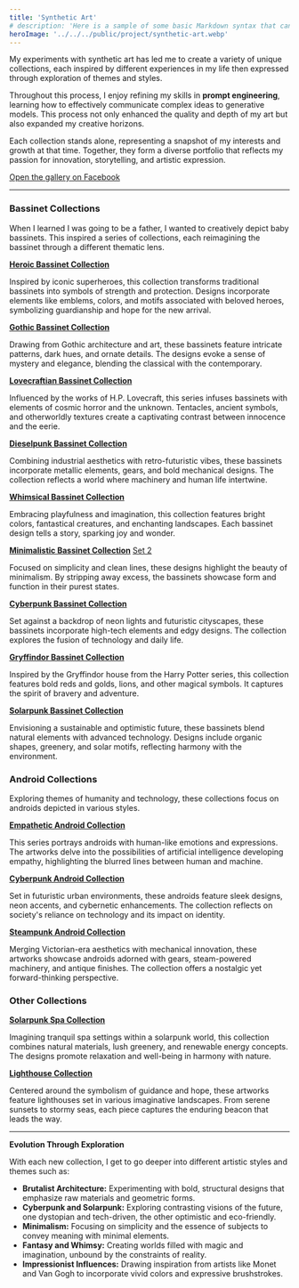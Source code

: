 ```yaml
---
title: 'Synthetic Art'
# description: 'Here is a sample of some basic Markdown syntax that can be used when writing Markdown content in Astro.'
heroImage: '../../../public/project/synthetic-art.webp'
---
```


My experiments with synthetic art has led me to create a variety of unique collections, each inspired by different experiences in my life then expressed through exploration of themes and styles.

Throughout this process, I enjoy refining my skills in **prompt engineering**, learning how to effectively communicate complex ideas to generative models. This process not only enhanced the quality and depth of my art but also expanded my creative horizons.

Each collection stands alone, representing a snapshot of my interests and growth at that time. Together, they form a diverse portfolio that reflects my passion for innovation, storytelling, and artistic expression.

[Open the gallery on Facebook](https://www.facebook.com/profile.php?id=61552743182916)

---

### **Bassinet Collections**

When I learned I was going to be a father, I wanted to creatively depict baby bassinets. This inspired a series of collections, each reimagining the bassinet through a different thematic lens.

[**Heroic Bassinet Collection**](https://www.facebook.com/61552743182916/posts/pfbid02xAyQw7BtVo1t7UeGSU7shD12i49Uvnr9d1KsfZAVLpzUQJS2gWrmBJhLdTLeM8Bkl/?app=fbl)

Inspired by iconic superheroes, this collection transforms traditional bassinets into symbols of strength and protection. Designs incorporate elements like emblems, colors, and motifs associated with beloved heroes, symbolizing guardianship and hope for the new arrival.

[**Gothic Bassinet Collection**](https://www.facebook.com/61552743182916/posts/pfbid03277XcUq5rmxU5QfkwV9hdio6GV4UmWDLz93BxUHdGkGGgFJ1WWsua9DipaG1qgRDl/?app=fbl)

Drawing from Gothic architecture and art, these bassinets feature intricate patterns, dark hues, and ornate details. The designs evoke a sense of mystery and elegance, blending the classical with the contemporary.

[**Lovecraftian Bassinet Collection**](https://www.facebook.com/61552743182916/posts/pfbid02NE8hjQpur7Nig5AsVLszzqgeA1esuHGdi1RfxgmQqaxtrUKYhQ5xaPN3kobWDceDl/?app=fbl)

Influenced by the works of H.P. Lovecraft, this series infuses bassinets with elements of cosmic horror and the unknown. Tentacles, ancient symbols, and otherworldly textures create a captivating contrast between innocence and the eerie.

[**Dieselpunk Bassinet Collection**](https://www.facebook.com/61552743182916/posts/pfbid032HGcDL28CNG6Yn1CJQPdmnyjETYu94E3Y3bmRuxN1DmscFktyf7UcJmpDnK1HjfRl/?app=fbl)

Combining industrial aesthetics with retro-futuristic vibes, these bassinets incorporate metallic elements, gears, and bold mechanical designs. The collection reflects a world where machinery and human life intertwine.

[**Whimsical Bassinet Collection**](https://www.facebook.com/61552743182916/posts/pfbid02TkZCt3DfghxCzeR67s2s887rD6V8iVZaWLpotiuhbdhkGLFhcXhgi1zdUznH31u7l/?app=fbl)

Embracing playfulness and imagination, this collection features bright colors, fantastical creatures, and enchanting landscapes. Each bassinet design tells a story, sparking joy and wonder.

[**Minimalistic Bassinet Collection**](https://www.facebook.com/61552743182916/posts/pfbid0n21CwLoVEJVaV6oqtzgM6UmBxL4CgVVARgv6RjM44FySM1EuYoGMEEYgHgE4VBfel/?app=fbl) [Set 2](https://www.facebook.com/61552743182916/posts/pfbid08LAVYBRRkfqUBUxxfd6L1XPHAmjg3nK55xfFHJMfXq9M2G2UjYGLSwMRHNmvWmnPl/?app=fbl)

Focused on simplicity and clean lines, these designs highlight the beauty of minimalism. By stripping away excess, the bassinets showcase form and function in their purest states.

[**Cyberpunk Bassinet Collection**](https://www.facebook.com/61552743182916/posts/pfbid02UnqgBuqG9URXjCAgwHTQN2uKJDnzY38m5pNAWRX8hYbLZWviXdJDEECAsUrUjHQVl/?app=fbl)

Set against a backdrop of neon lights and futuristic cityscapes, these bassinets incorporate high-tech elements and edgy designs. The collection explores the fusion of technology and daily life.

[**Gryffindor Bassinet Collection**](https://www.facebook.com/61552743182916/posts/pfbid02xLhBSNzvxjpnkGYcyca8rm8Krrpk45KzvbrzjWJwzaU2nDpD6fUBqhhVoadXrrS3l/?app=fbl)

Inspired by the Gryffindor house from the Harry Potter series, this collection features bold reds and golds, lions, and other magical symbols. It captures the spirit of bravery and adventure.

[**Solarpunk Bassinet Collection**](https://www.facebook.com/61552743182916/posts/pfbid0aARAoLzSDRmPJ5crbvLYwjVUMGG6pB9gWv9xGgDaZXMb49fYWV5uWi1e9ZDT7SW2l/?app=fbl)

Envisioning a sustainable and optimistic future, these bassinets blend natural elements with advanced technology. Designs include organic shapes, greenery, and solar motifs, reflecting harmony with the environment.

### **Android Collections**

Exploring themes of humanity and technology, these collections focus on androids depicted in various styles.

[**Empathetic Android Collection**](https://www.facebook.com/61552743182916/posts/pfbid02diiPSxnYURjniZDFAvnvRGgnP54xovNG2z7MWogj3ftCVobGkatpTgB1Hqtj78eal/?app=fbl)

This series portrays androids with human-like emotions and expressions. The artworks delve into the possibilities of artificial intelligence developing empathy, highlighting the blurred lines between human and machine.

[**Cyberpunk Android Collection**](https://www.facebook.com/61552743182916/posts/pfbid0sL5wq4uiABY6KEw8A8zg3HK6tFfoR7argUqZ4DfaQQQdPw6wecwyecpXbotPKSmsl/?app=fbl)

Set in futuristic urban environments, these androids feature sleek designs, neon accents, and cybernetic enhancements. The collection reflects on society's reliance on technology and its impact on identity.

[**Steampunk Android Collection**](https://www.facebook.com/61552743182916/posts/pfbid027zBFadmQbFcXb4RfYfkwzYnzyH7FUSoLPabExYsWHgjqz412PkJQPPSwPdPFujFXl/?app=fbl)

Merging Victorian-era aesthetics with mechanical innovation, these artworks showcase androids adorned with gears, steam-powered machinery, and antique finishes. The collection offers a nostalgic yet forward-thinking perspective.

### **Other Collections**

[**Solarpunk Spa Collection**](https://www.facebook.com/61552743182916/posts/pfbid031qVjsVuK6xnjiEjMG9GH4L3JoVJZn5JtPegD9SxB8FymUJa9A6w6AZB18yxXFFVnl/?app=fbl)

Imagining tranquil spa settings within a solarpunk world, this collection combines natural materials, lush greenery, and renewable energy concepts. The designs promote relaxation and well-being in harmony with nature.

[**Lighthouse Collection**](https://www.facebook.com/61552743182916/posts/pfbid02CT7dePt9bHHsLssrR1hFLtjvEcs5vwbQ8UDGzByEvagjGPc79uAp7SDjJ4gCK5mul/?app=fbl)

Centered around the symbolism of guidance and hope, these artworks feature lighthouses set in various imaginative landscapes. From serene sunsets to stormy seas, each piece captures the enduring beacon that leads the way.

---

**Evolution Through Exploration**

With each new collection, I get to go deeper into different artistic styles and themes such as:

- **Brutalist Architecture:** Experimenting with bold, structural designs that emphasize raw materials and geometric forms.
- **Cyberpunk and Solarpunk:** Exploring contrasting visions of the future, one dystopian and tech-driven, the other optimistic and eco-friendly.
- **Minimalism:** Focusing on simplicity and the essence of subjects to convey meaning with minimal elements.
- **Fantasy and Whimsy:** Creating worlds filled with magic and imagination, unbound by the constraints of reality.
- **Impressionist Influences:** Drawing inspiration from artists like Monet and Van Gogh to incorporate vivid colors and expressive brushstrokes.